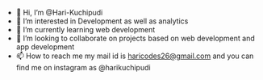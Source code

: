 - 👋 Hi, I’m @Hari-Kuchipudi
- 👀 I’m interested in Development as well as analytics
- 🌱 I’m currently learning web development
- 💞️ I’m looking to collaborate on projects based on web development and app development
- 📫 How to reach me my mail id is haricodes26@gmail.com and you can find me on instagram as @harikuchipudi

<!---
Hari-Kuchipudi/Hari-Kuchipudi is a ✨ special ✨ repository because its `README.md` (this file) appears on your GitHub profile.
You can click the Preview link to take a look at your changes.
--->

